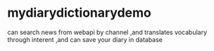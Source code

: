 # mydiarydictionarydemo
can search news from webapi by channel ,and translates vocabulary through interent ,and can save your diary in database
